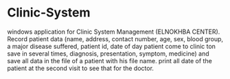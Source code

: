 # Clinic-System
windows application for 
Clinic System Management (ELNOKHBA CENTER).
Record patient data (name, address, contact number, age, sex, blood group, a major disease suffered, patient id, date of day patient come to clinic ton save in several times, diagnosis, presentation, symptom, medicine) and save all data in the file of a patient with his file name. print all date of the patient at the second visit to see that for the doctor.
